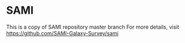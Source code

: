 SAMI
====

This is a copy of SAMI repository master branch 
For more details, visit https://github.com/SAMI-Galaxy-Survey/sami


